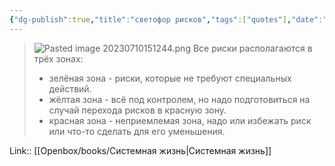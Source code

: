 ```yaml
---
{"dg-publish":true,"title":"светофор рисков","tags":["quotes"],"date":"2023-07-10T15:12:38+03:00","modified_at":"2023-09-11T11:41:29+03:00","alias":"светофор рисков","dg-path":"/quotes/202307101512.md","permalink":"/quotes/202307101512/","dgPassFrontmatter":true}
---
```



> ![Pasted image 20230710151244.png](/openbox/assets/img/Pasted%20image%2020230710151244.png)
> Все риски располагаются в трёх зонах:
> - зелёная зона - риски, которые не требуют специальных действий.
> - жёлтая зона - всё под контролем, но надо подготовиться на случай перехода рисков в красную зону.
> - красная зона - неприемлемая зона, надо или избежать риск или что-то сделать для его уменьшения.

Link:: [[Openbox/books/Системная жизнь\|Системная жизнь]]
